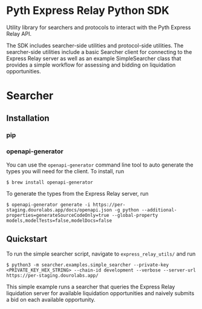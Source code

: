 # Pyth Express Relay Python SDK

Utility library for searchers and protocols to interact with the Pyth Express Relay API.

The SDK includes searcher-side utilities and protocol-side utilities. The searcher-side utilities include a basic Searcher client for connecting to the Express Relay server as well as an example SimpleSearcher class that provides a simple workflow for assessing and bidding on liquidation opportunities.

# Searcher

## Installation

### pip

### openapi-generator

You can use the `openapi-generator` command line tool to auto generate the types you will need for the client. To install, run

```
$ brew install openapi-generator
```

To generate the types from the Express Relay server, run

```
$ openapi-generator generate -i https://per-staging.dourolabs.app/docs/openapi.json -g python --additional-properties=generateSourceCodeOnly=true --global-property models,modelTests=false,modelDocs=false
```

## Quickstart

To run the simple searcher script, navigate to `express_relay_utils/` and run

```
$ python3 -m searcher.examples.simple_searcher --private-key <PRIVATE_KEY_HEX_STRING> --chain-id development --verbose --server-url https://per-staging.dourolabs.app/
```

This simple example runs a searcher that queries the Express Relay liquidation server for available liquidation opportunities and naively submits a bid on each available opportunity.
